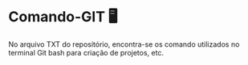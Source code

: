 # Comando-GIT :desktop_computer:
No arquivo TXT do repositório, encontra-se os comando utilizados no terminal  Git bash para criação de projetos, etc.

